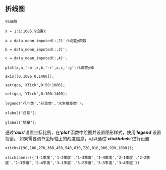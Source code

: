 
## 折线图

```
%%绘图

x = 1:1:1085;%设置x

a = data_mean_imputed(:,2)';%设置y函数

b = data_mean_imputed(:,3)';

c = data_mean_imputed(:,4)';

plot(x,a,'-b',x,b,'-r',x,c,'-g');%设置y轴

axis([0,1086,0,1400]);

set(gca,'XTick',0:50:1086);

set(gca,'YTick',0:100:1400);

legend('花叶类','花菜类','水生根茎类');

xlabel('日期');

ylabel('销量');
```
通过’***axis***'设置坐标比例，在‘***plot***'函数中绘图并设置图形样式，使用‘***legend***'设置视窗。
如果需要调节坐标轴上的刻度信息，可以通过'***xticklabels***'进行设置
```
xticks([90,180,270,360,450,540,630,720,810,900,990,1080]);

xticklabels({'1—1季度','1—2季度','1—3季度','1—4季度','2—1季度','2—2季度','2—3季度','2—4季度','3—1季度','3—2季度','3—3季度','3—4季度'})
```
